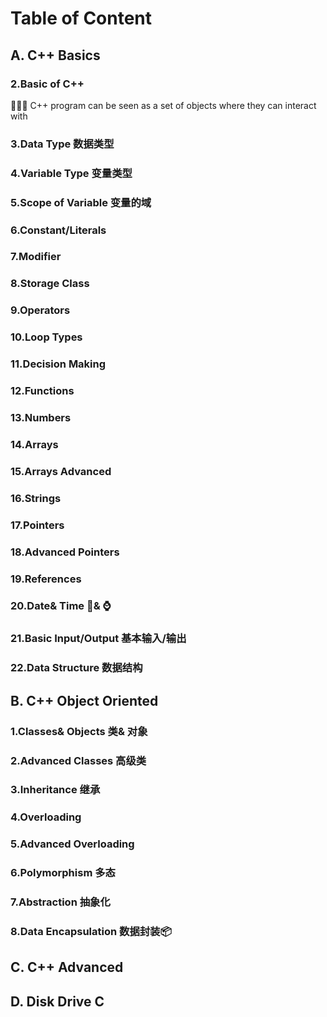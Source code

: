 # Table of Content
## A. C++ Basics
### 2.Basic of C++
🔭🔭🔭 C++ program can be seen as a set of objects where they can interact with

### 3.Data Type 数据类型
### 4.Variable Type 变量类型
### 5.Scope of Variable 变量的域
### 6.Constant/Literals 
### 7.Modifier
### 8.Storage Class
### 9.Operators
### 10.Loop Types
### 11.Decision Making
### 12.Functions
### 13.Numbers
### 14.Arrays
### 15.Arrays Advanced
### 16.Strings
### 17.Pointers
### 18.Advanced Pointers
### 19.References 
### 20.Date& Time 📅& ⌚️
### 21.Basic Input/Output 基本输入/输出
### 22.Data Structure 数据结构

## B. C++ Object Oriented
### 1.Classes& Objects 类& 对象
### 2.Advanced Classes 高级类
### 3.Inheritance 继承
### 4.Overloading 
### 5.Advanced Overloading
### 6.Polymorphism 多态
### 7.Abstraction 抽象化
### 8.Data Encapsulation 数据封装📦

## C. C++ Advanced


## D. Disk Drive C
###

##
